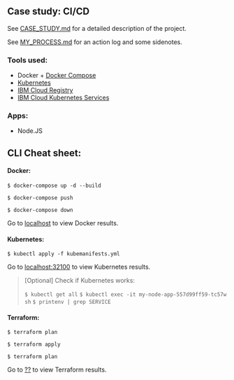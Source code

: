 ## Case study: CI/CD

See [CASE_STUDY.md](CASE_STUDY.md) for a detailed description of the project.

See [MY_PROCESS.md](MY_PROCESS.md) for an action log and some sidenotes.


### Tools used:

- Docker + [Docker Compose](https://docs.docker.com/get-started/08_using_compose/)
- [Kubernetes](https://kubernetes.io/)
- [IBM Cloud Registry](https://cloud.ibm.com/docs/Registry)
- [IBM Cloud Kubernetes Services](https://cloud.ibm.com/docs/containers)

### Apps:

- Node.JS

## CLI Cheat sheet:

#### Docker:

`$ docker-compose up -d --build`

`$ docker-compose push`

`$ docker-compose down`

Go to [localhost](http://localhost:80) to view Docker results.


#### Kubernetes:

`$ kubectl apply -f kubemanifests.yml`

Go to [localhost:32100](http://localhost:32100) to view Kubernetes results.

> [Optional] Check if Kubernetes works:
> 
> `$ kubectl get all`
> `$ kubectl exec -it my-node-app-557d99ff59-tc57w sh`
> `$ printenv | grep SERVICE`

#### Terraform:

`$ terraform plan`

`$ terraform apply`

`$ terraform plan`

Go to [??](??) to view Terraform results.

